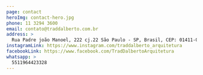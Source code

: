 ```yaml
---
page: contact
heroImg: contact-hero.jpg
phone: 11 3294 3600
email: contato@traddalberto.com.br
address: >
  Rua Padre joão Manoel, 222 cj.22 São Paulo - SP, Brasil, CEP: 01411-000
instagramLink: https://www.instagram.com/traddalberto_arquitetura
facebookLink: https://www.facebook.com/TradDalbertoArquitetura
whatsapp: >
  5511964423328
---
```


